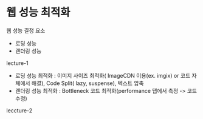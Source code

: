 # 웹 성능 최적화

웹 성능 결정 요소
- 로딩 성능 
- 렌더링 성능
 
lecture-1 
- 로딩 성능 최적화 : 이미지 사이즈 최적화( ImageCDN 이용(ex. imgix) or 코드 자체에서 해결), Code Split( lazy, suspense), 텍스트 압축 
- 렌더링 성능 최적화 :  Bottleneck 코드 최적화(performance 탭에서 측정 -> 코드 수정)

leccture-2
  
